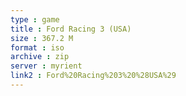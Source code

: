 ```yaml
---
type : game
title : Ford Racing 3 (USA)
size : 367.2 M
format : iso
archive : zip
server : myrient
link2 : Ford%20Racing%203%20%28USA%29
---
```

